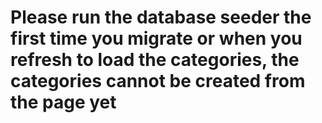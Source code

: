 # Please run the database seeder the first time you migrate or when you refresh to load the categories, the categories cannot be created from the page yet 
